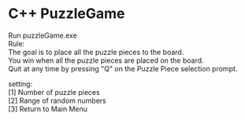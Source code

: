 # C++ PuzzleGame
Run  puzzleGame.exe  
Rule:  
The goal is to place all the puzzle pieces to the board.  
You win when all the puzzle pieces are placed on the board.  
Quit at any time by pressing "Q" on the Puzzle Piece selection prompt.  

setting:  
[1] Number of puzzle pieces  
[2] Range of random numbers  
[3] Return to Main Menu
  
